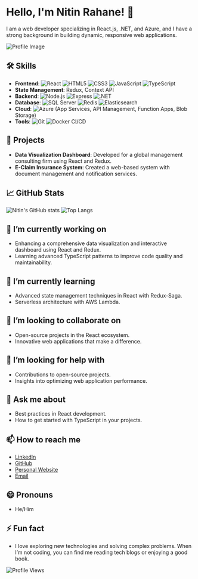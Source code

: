 # Hello, I'm Nitin Rahane! 👋

I am a web developer specializing in React.js, .NET, and Azure, and I have a strong background in building dynamic, responsive web applications.

![Profile Image](https://nitinrahane.com/logo1.png)

## 🛠️ Skills
- **Frontend**: ![React](https://img.shields.io/badge/React-61DAFB?logo=react&logoColor=white) ![HTML5](https://img.shields.io/badge/HTML5-E34F26?logo=html5&logoColor=white) ![CSS3](https://img.shields.io/badge/CSS3-1572B6?logo=css3&logoColor=white) ![JavaScript](https://img.shields.io/badge/JavaScript-F7DF1E?logo=javascript&logoColor=black) ![TypeScript](https://img.shields.io/badge/TypeScript-007ACC?logo=typescript&logoColor=white)
- **State Management**: Redux, Context API
- **Backend**: ![Node.js](https://img.shields.io/badge/Node.js-339933?logo=node.js&logoColor=white) ![Express](https://img.shields.io/badge/Express-000000?logo=express&logoColor=white) ![.NET](https://img.shields.io/badge/.NET-512BD4?logo=.net&logoColor=white)
- **Database**: ![SQL Server](https://img.shields.io/badge/SQL%20Server-CC2927?logo=microsoft-sql-server&logoColor=white) ![Redis](https://img.shields.io/badge/Redis-DC382D?logo=redis&logoColor=white) ![Elasticsearch](https://img.shields.io/badge/Elasticsearch-005571?logo=elasticsearch&logoColor=white)
- **Cloud**: ![Azure](https://img.shields.io/badge/Azure-0089D6?logo=microsoft-azure&logoColor=white) (App Services, API Management, Function Apps, Blob Storage)
- **Tools**: ![Git](https://img.shields.io/badge/Git-F05032?logo=git&logoColor=white) ![Docker](https://img.shields.io/badge/Docker-2496ED?logo=docker&logoColor=white) CI/CD

## 🌟 Projects
- **Data Visualization Dashboard**: Developed for a global management consulting firm using React and Redux.
- **E-Claim Insurance System**: Created a web-based system with document management and notification services.

## 📈 GitHub Stats
![Nitin's GitHub stats](https://github-readme-stats.vercel.app/api?username=nitinrahane&show_icons=true&theme=radical)
![Top Langs](https://github-readme-stats.vercel.app/api/top-langs/?username=nitinrahane&layout=compact)

## 🔭 I’m currently working on
- Enhancing a comprehensive data visualization and interactive dashboard using React and Redux.
- Learning advanced TypeScript patterns to improve code quality and maintainability.

## 🌱 I’m currently learning
- Advanced state management techniques in React with Redux-Saga.
- Serverless architecture with AWS Lambda.

## 👯 I’m looking to collaborate on
- Open-source projects in the React ecosystem.
- Innovative web applications that make a difference.

## 🤔 I’m looking for help with
- Contributions to open-source projects.
- Insights into optimizing web application performance.

## 💬 Ask me about
- Best practices in React development.
- How to get started with TypeScript in your projects.

## 📫 How to reach me
- [LinkedIn](https://www.linkedin.com/in/nitinrahane)
- [GitHub](https://github.com/nitinrahane)
- [Personal Website](https://nitinrahane.com)
- [Email](mailto:contact@nitinrahane.com)

## 😄 Pronouns
- He/Him

## ⚡ Fun fact
- I love exploring new technologies and solving complex problems. When I’m not coding, you can find me reading tech blogs or enjoying a good book.

![Profile Views](https://komarev.com/ghpvc/?username=nitinrahane)
